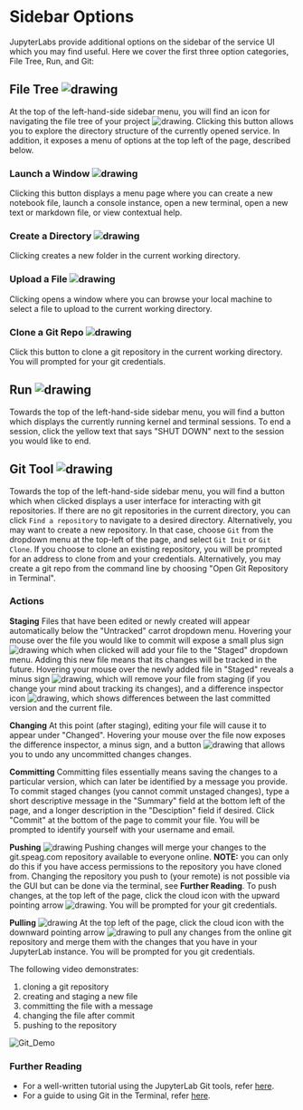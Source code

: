# Sidebar Options
JupyterLabs provide additional options on the sidebar of the service UI which you may find useful. Here we cover the first three option categories, File Tree, Run, and Git:

## File Tree ![drawing](../../../_media/folder.png ':size=25:')
At the top of the left-hand-side sidebar menu, you will find an icon for navigating the file tree of your project ![drawing](../../../_media/folder.png ':size=25').  Clicking this button allows you to explore the directory structure of the currently opened service.  In addition, it exposes a menu of options at the top left of the page, described below.

### Launch a Window ![drawing](../../../_media/plus.png ':size=25:')
Clicking this button displays a menu page where you can create a new notebook file, launch a console instance, open a new terminal, open a new text or markdown file, or view contextual help.  

### Create a Directory ![drawing](../../../_media/folder_plus.png ':size=25x20:')
Clicking creates a new folder in the current working directory.

### Upload a File ![drawing](../../../_media/uparrow.png ':size=25:')
Clicking opens a window where you can browse your local machine to select a file to upload to the current working directory.

### Clone a Git Repo ![drawing](../../../_media/gitclone.png ':size=30:')
Click this button to clone a git repository in the current working directory.  You will prompted for your git credentials.  

## Run ![drawing](../../../_media/runbutton.png ':size=25:')
Towards the top of the left-hand-side sidebar menu, you will find a button which displays the currently running kernel and terminal sessions.  To end a session, click the yellow text that says "SHUT DOWN" next to the session you would like to end.        


## Git Tool ![drawing](../../../_media/gitbutton.png ':size=25:')
Towards the top of the left-hand-side sidebar menu, you will find a button which when clicked displays a user interface for interacting with git repositories.  If there are no git repositories in the current directory, you can click ```Find a repository``` to navigate to a desired directory.  Alternatively, you may want to create a new repository.  In that case, choose ```Git``` from the dropdown menu at the top-left of the page, and select ```Git Init``` or ```Git Clone```.  If you choose to clone an existing repository, you will be prompted for an address to clone from and your credentials.  Alternatively, you may create a git repo from the command line by choosing "Open Git Repository in Terminal".

### Actions
**Staging**
Files that have been edited or newly created will appear automatically below the "Untracked" carrot dropdown menu.  Hovering your mouse over the file you would like to commit will expose a small plus sign ![drawing](../../../_media/plus.png ':size=25:') which when clicked will add your file to the "Staged" dropdown menu. Adding this new file means that its changes will be tracked in the future. Hovering your mouse over the newly added file in "Staged" reveals a minus sign ![drawing](../../../_media/minus.png ':size=25:'), which will remove your file from staging (if you change your mind about tracking its changes), and a difference inspector icon ![drawing](../../../_media/diff.png ':size=25:'), which shows differences between the last committed version and the current file.  

**Changing**
At this point (after staging), editing your file will cause it to appear under "Changed".  Hovering your mouse over the file now exposes the difference inspector, a minus sign, and a button ![drawing](../../../_media/back.png ':size=25:') that allows you to undo any uncommitted changes changes.  

**Committing**
Committing files essentially means saving the changes to a particular version, which can later be identified by a message you provide. To commit staged changes (you cannot commit unstaged changes), type a short descriptive message in the "Summary" field at the bottom left of the page, and a longer description in the "Desciption" field if desired.  Click "Commit" at the bottom of the page to commit your file.  You will be prompted to identify yourself with your username and email.  

**Pushing** ![drawing](../../../_media/push.png ':size=25:')
Pushing changes will merge your changes to the git.speag.com repository available to everyone online. **NOTE:** you can only do this if you have access permissions to the repository you have cloned from. Changing the repository you push to (your remote) is not possible via the GUI but can be done via the terminal, see **Further Reading**. To push changes, at the top left of the page, click the cloud icon with the upward pointing arrow ![drawing](../../../_media/push.png ':size=25:').  You will be prompted for your git credentials. 

**Pulling** ![drawing](../../../_media/pull.png ':size=25:')
At the top left of the page, click the cloud icon with the downward pointing arrow ![drawing](../../../_media/pull.png ':size=25:') to pull any changes from the online git repository and merge them with the changes that you have in your JupyterLab instance.  You will be prompted for you git credentials. 

The following video demonstrates:
1) cloning a git repository
2) creating and staging a new file
3) committing the file with a message
4) changing the file after commit
5) pushing to the repository

![Git_Demo](../../../_media/gitdemo.gif)

### Further Reading
* For a well-written tutorial using the JupyterLab Git tools, refer [here](https://annefou.github.io/jupyter_publish/02-git/index.html).
* For a guide to using Git in the Terminal, refer [here](https://rogerdudler.github.io/git-guide/).


